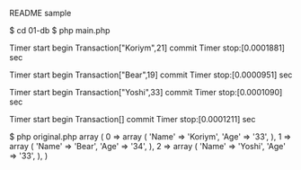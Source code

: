 README sample

$ cd 01-db
$ php main.php

Timer start
begin Transaction["Koriym",21]
commit
Timer stop:[0.0001881] sec

Timer start
begin Transaction["Bear",19]
commit
Timer stop:[0.0000951] sec

Timer start
begin Transaction["Yoshi",33]
commit
Timer stop:[0.0001090] sec

Timer start
begin Transaction[]
commit
Timer stop:[0.0001211] sec

$ php original.php 
array (
  0 => 
  array (
    'Name' => 'Koriym',
    'Age' => '33',
  ),
  1 => 
  array (
    'Name' => 'Bear',
    'Age' => '34',
  ),
  2 => 
  array (
    'Name' => 'Yoshi',
    'Age' => '33',
  ),
)